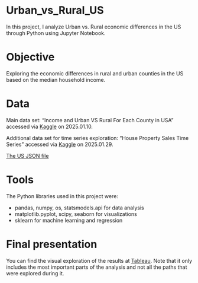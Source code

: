 # Urban_vs_Rural_US

In this project, I analyze Urban vs. Rural economic differences in the US through Python using Jupyter Notebook.

# Objective

Exploring the economic differences in rural and urban counties in the US based on the median household income. 

# Data

Main data set:
“Income and Urban VS Rural For Each County in USA” accessed via [Kaggle](https://www.kaggle.com/datasets/ahmedmohamed2003/income-urban-vs-rural-for-each-county) on 2025.01.10.

Additional data set for time series exploration:
“House Property Sales Time Series” accessed via [Kaggle](https://www.kaggle.com/datasets/htagholdings/property-sales) on 2025.01.29.

[The US JSON file](https://coach-courses-us.s3.amazonaws.com/public/courses/data-immersion/A6/6.3/us-states.json)

# Tools

The Python libraries used in this project were:
- pandas, numpy, os, statsmodels.api for data analysis
- matplotlib.pyplot, scipy, seaborn for visualizations
- sklearn for machine learning and regression

# Final presentation

You can find the visual exploration of the results at [Tableau](https://public.tableau.com/views/TableaudashboardRuralvsUrban/Story1?:language=en-GB&:sid=&:redirect=auth&:display_count=n&:origin=viz_share_link). Note that it only includes the most important parts of the analysis and not all the paths that were explored during it.
